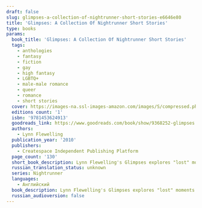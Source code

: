 ```yaml
---
draft: false
slug: glimpses-a-collection-of-nightrunner-short-stories-e6646e80
title: 'Glimpses: A Collection Of Nightrunner Short Stories'
type: books
params:
  book_title: 'Glimpses: A Collection Of Nightrunner Short Stories'
  tags:
    - anthologies
    - fantasy
    - fiction
    - gay
    - high fantasy
    - LGBTQ+
    - male-male romance
    - queer
    - romance
    - short stories
  cover: https://images-na.ssl-images-amazon.com/images/S/compressed.photo.goodreads.com/books/1387173663i/9368252.jpg
  editions count: '1'
  isbn: '9781453624913'
  goodreads_link: https://www.goodreads.com/book/show/9368252-glimpses
  authors:
    - Lynn Flewelling
  publication_year: '2010'
  publishers:
    - Createspace Independent Publishing Platform
  page_count: '130'
  short_book_description: Lynn Flewelling's Glimpses explores "lost" moments from her popular Nightrunner Series, events alluded to or passed over - Alec's parents and childhood, Seregil's early liaisons in Skala, Seregil...
  russian_translation_status: unknown
  series: Nightrunner
  languages:
    - Английский
  book_description: Lynn Flewelling's Glimpses explores "lost" moments from her popular Nightrunner Series, events alluded to or passed over - Alec's parents and childhood, Seregil's early liaisons in Skala, Seregil and Alec's first night as lovers, how Seregil and Micum Cavish met. Each story offers a new perspective on events readers have speculated about for years. For new readers, it offers an introduction to the characters Romantic Times calls "two of the most memorable heroes in fantasy." Professional and amateur art provided by Flewelling's fans accompany Glimpses' stories, as she honors the dedication and devotion her fans have given her over the years. "Glimpses is full of treasures like Lynn Flewelling's deceptively easy and addictive storytelling, her vivid and engaging characters, and the amazing and heartfelt illustrations. This book is a must have for fans of Lynn's Nightrunner books, and if you haven't started the series yet, then Glimpses will leave you eager to discover more about Seregil and Alec, their adventures and the unique and fantastical world that the pair inhabit." -Suzanne McLeod, Spellcrackers.com series "It's hard to imagine a lovelier gift to fans than this exquisite collection of gorgeously illustrated short stories. Flewelling indulges her loyal readers with these graceful glimpses 'between the lines' of the long-running and immensely popular Nightrunner series." -Josh Lanyon, Adrien English Mysteries and the Holmes &amp; Moriarity Mysteries "An unmissable short story collection from Flewelling. Set in the Nightrunner universe Glimpses captures Flewelling's characters at formative moments in their various timelines. Some of the stories fill in details that I've been waiting on for years..." -T. A. Moore, The Even Series "Glimpses is a terrific collection, lovingly illustrated, a gift to all of us who love the Nightrunners. This rocks." -Patricia Briggs, Mercy Thompson Series
  russian_audioversion: false
---
```

